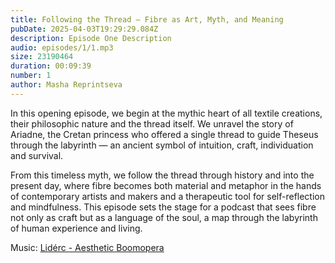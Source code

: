 ```yaml
---
title: Following the Thread — Fibre as Art, Myth, and Meaning
pubDate: 2025-04-03T19:29:29.084Z
description: Episode One Description
audio: episodes/1/1.mp3
size: 23190464
duration: 00:09:39
number: 1
author: Masha Reprintseva
---
```


In this opening episode, we begin at the mythic heart of all textile creations, their philosophic nature and the thread itself. We unravel the story of Ariadne, the Cretan princess who offered a single thread to guide Theseus through the labyrinth — an ancient symbol of intuition, craft, individuation and survival.

From this timeless myth, we follow the thread through history and into the present day, where fibre becomes both material and metaphor in the hands of contemporary artists and makers and a therapeutic tool for self-reflection and mindfulness. This episode sets the stage for a podcast that sees fibre not only as craft but as a language of the soul, a map through the labyrinth of human experience and living.

Music: [Lidérc - Aesthetic Boomopera](https://pixabay.com/music/beats-aesthetic-boomopera-podcast-lofi-lounge-intro-music-15s-seconds-149967/)
